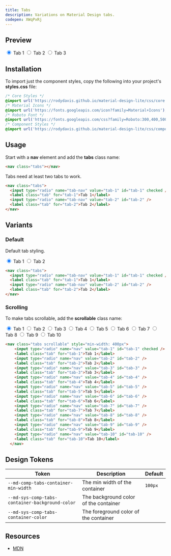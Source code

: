 ```yaml
---
title: Tabs
description: Variations on Material Design tabs.
codepen: XWqPxRj
---
```


## Preview

<div class="preview">
  <nav class="tabs" style="min-width: 400px">
      <input type="radio" name="tab-nav" value="tab-1" id="tab-1" checked />
      <label class="tab" for="tab-1">Tab 1</label>
      <input type="radio" name="tab-nav" value="tab-2" id="tab-2"  />
      <label class="tab" for="tab-2">Tab 2</label>    
      <input type="radio" name="tab-nav" value="tab-3" id="tab-3"  />
      <label class="tab" for="tab-3">Tab 3</label>    
  </nav>
</div>

## Installation

To import just the component styles, copy the following into your project's **styles.css** file:

```css
/* Core Styles */
@import url('https://rodydavis.github.io/material-design-lite/css/core.css');
/* Material Icons */
@import url('https://fonts.googleapis.com/icon?family=Material+Icons');
/* Roboto Font */
@import url('https://fonts.googleapis.com/css?family=Roboto:300,400,500,700&amp;display=swap');
/* Component Styles */
@import url('https://rodydavis.github.io/material-design-lite/css/components/tabs/style.css');
```

## Usage

Start with a **nav** element and add the **tabs** class name:

```html
<nav class="tabs"></nav>
```

Tabs need at least two tabs to work.

```html
<nav class="tabs">
  <input type="radio" name="tab-nav" value="tab-1" id="tab-1" checked />
  <label class="tab" for="tab-1">Tab 1</label>
  <input type="radio" name="tab-nav" value="tab-2" id="tab-2" />
  <label class="tab" for="tab-2">Tab 2</label>
</nav>
```

## Variants

### Default

Default tab styling.

<div class="preview">
  <nav class="tabs">
    <input type="radio" name="nav-2" value="nav-2-tab-1" id="nav-2-tab-1" checked />
    <label class="tab" for="nav-2-tab-1">Tab 1</label>
    <input type="radio" name="nav-2" value="nav-2-tab-2" id="nav-2-tab-2" />
    <label class="tab" for="nav-2-tab-2">Tab 2</label>
  </nav>
</div>

```html
<nav class="tabs">
  <input type="radio" name="tab-nav" value="tab-1" id="tab-1" checked />
  <label class="tab" for="tab-1">Tab 1</label>
  <input type="radio" name="tab-nav" value="tab-2" id="tab-2" />
  <label class="tab" for="tab-2">Tab 2</label>
</nav>
```

### Scrolling

To make tabs scrollable, add the **scrollable** class name:

<div class="preview">
  <nav class="tabs scrollable" style="min-width: 400px">
    <input type="radio" name="nav-3" value="nav-3-tab-1" id="nav-3-tab-1" checked />
    <label class="tab" for="nav-3-tab-1">Tab 1</label>
    <input type="radio" name="nav-3" value="nav-3-tab-2" id="nav-3-tab-2" />
    <label class="tab" for="nav-3-tab-2">Tab 2</label>
    <input type="radio" name="nav-3" value="nav-3-tab-3" id="nav-3-tab-3" />
    <label class="tab" for="nav-3-tab-3">Tab 3</label>
    <input type="radio" name="nav-3" value="nav-3-tab-4" id="nav-3-tab-4" />
    <label class="tab" for="nav-3-tab-4">Tab 4</label>
    <input type="radio" name="nav-3" value="nav-3-tab-5" id="nav-3-tab-5" />
    <label class="tab" for="nav-3-tab-5">Tab 5</label>
    <input type="radio" name="nav-3" value="nav-3-tab-6" id="nav-3-tab-6" />
    <label class="tab" for="nav-3-tab-6">Tab 6</label>
    <input type="radio" name="nav-3" value="nav-3-tab-7" id="nav-3-tab-7" />
    <label class="tab" for="nav-3-tab-7">Tab 7</label>
    <input type="radio" name="nav-3" value="nav-3-tab-8" id="nav-3-tab-8" />
    <label class="tab" for="nav-3-tab-8">Tab 8</label>
    <input type="radio" name="nav-3" value="nav-3-tab-9" id="nav-3-tab-9" />
    <label class="tab" for="nav-3-tab-9">Tab 9</label>
    <input type="radio" name="nav-3" value="nav-3-tab-10" id="nav-3-tab-10" />
    <label class="tab" for="nav-3-tab-10">Tab 10</label>
  </nav>
</div>

```html
<nav class="tabs scrollable" style="min-width: 400px">
    <input type="radio" name="nav" value="tab-1" id="tab-1" checked />
    <label class="tab" for="tab-1">Tab 1</label>
    <input type="radio" name="nav" value="tab-2" id="tab-2" />
    <label class="tab" for="tab-2">Tab 2</label>
    <input type="radio" name="nav" value="tab-3" id="tab-3" />
    <label class="tab" for="tab-3">Tab 3</label>
    <input type="radio" name="nav" value="tab-4" id="tab-4" />
    <label class="tab" for="tab-4">Tab 4</label>
    <input type="radio" name="nav" value="tab-5" id="tab-5" />
    <label class="tab" for="tab-5">Tab 5</label>
    <input type="radio" name="nav" value="tab-6" id="tab-6" />
    <label class="tab" for="tab-6">Tab 6</label>
    <input type="radio" name="nav" value="tab-7" id="tab-7" />
    <label class="tab" for="tab-7">Tab 7</label>
    <input type="radio" name="nav" value="tab-8" id="tab-8" />
    <label class="tab" for="tab-8">Tab 8</label>
    <input type="radio" name="nav" value="tab-9" id="tab-9" />
    <label class="tab" for="tab-9">Tab 9</label>
    <input type="radio" name="nav" value="tab-10" id="tab-10" />
    <label class="tab" for="tab-10">Tab 10</label>
  </nav>
```

## Design Tokens

| Token                                | Description                    | Default |
|--------------------------------------|--------------------------------|---------|
| `--md-comp-tabs-container-min-width` | The min width of the container | `100px` |
| `--md-sys-comp-tabs-container-background-color` | The background color of the container | <div class="tooltip token-box color-surface" data-tooltip="--md-sys-color-surface"></div> |
| `--md-sys-comp-tabs-container-color` | The foreground color of the container | <div class="tooltip token-box color-on-surface" data-tooltip="--md-sys-color-on-surface"></div> |

## Resources

- [MDN](https://developer.mozilla.org/en-US/docs/Web/HTML/Element/nav)
